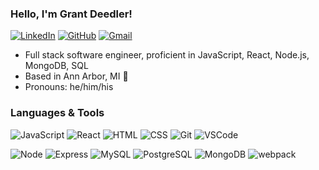 ### Hello, I'm Grant Deedler!

[![LinkedIn](https://img.shields.io/badge/grantdeedler-%230077B5.svg?&style=flat-square&logo=linkedin&logoColor=white&link=https://www.linkedin.com/in/grantdeedler/)](https://www.linkedin.com/in/grantdeedler/)
[![GitHub](https://img.shields.io/badge/gdeedler%20-%23121011.svg?&style=flat-square&logo=github&logoColor=white&link=https://github.com/gdeedler)](https://github.com/gdeedler)
[![Gmail](https://img.shields.io/badge/grantdeedler%20-%23D14836.svg?&style=flat-square&logo=gmail&logoColor=white&link=mailto:grantdeedler@gmail.com)](mailto:grantdeedler@gmail.com)

- Full stack software engineer, proficient in JavaScript, React, Node.js, MongoDB, SQL
- Based in Ann Arbor, MI 🌳
- Pronouns: he/him/his

### Languages & Tools
![JavaScript](https://img.shields.io/badge/JavaScript%20-%23323330.svg?&style=flat-square&logo=javascript&logoColor=%23F7DF1E)
![React](https://img.shields.io/badge/React%20-%2320232a.svg?&style=flat-square&logo=react&logoColor=%2361DAFB)
![HTML](https://img.shields.io/badge/HTML5%20-%23E34F26.svg?&style=flat-square&logo=html5&logoColor=white)
![CSS](https://img.shields.io/badge/CSS3%20-%231572B6.svg?&style=flat-square&logo=css3&logoColor=white)
![Git](https://img.shields.io/badge/Git%20-%23F05033.svg?&style=flat-square&logo=git&logoColor=white)
![VSCode](https://img.shields.io/badge/VS%20Code%20-%23007ACC.svg?&style=flat-square&logo=visual-studio-code&logoColor=white)

![Node](https://img.shields.io/badge/Node.js%20-%2343853D.svg?&style=flat-square&logo=node.js&logoColor=white)
![Express](https://img.shields.io/badge/Express%20-%23404d59.svg?&style=flat-square)
![MySQL](https://img.shields.io/badge/MySQL-%2300f.svg?&style=flat-square&logo=mysql&logoColor=white)
![PostgreSQL](https://img.shields.io/badge/PostgreSQL-%23316192.svg?&style=flat-square&logo=postgresql&logoColor=white)
![MongoDB](https://img.shields.io/badge/MongoDB-%234ea94b.svg?&style=flat-square&logo=mongodb&logoColor=white)
![webpack](https://img.shields.io/badge/webpack%20-%238DD6F9.svg?&style=flat-square&logo=webpack&logoColor=black)
